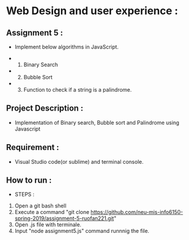 # Web Design and user experience :
## Assignment 5 : 
* Implement below algorithms in JavaScript.

* 1. Binary Search

* 2. Bubble Sort

* 3. Function to check if a string is a palindrome.

## Project Description : 
* Implementation of Binary search, Bubble sort and Palindrome using Javascript


## Requirement :
* Visual Studio code(or sublime) and terminal console.


## How to run :
* STEPS :
1. Open a git bash shell
2. Execute a command "git clone https://github.com/neu-mis-info6150-spring-2019/assignment-5-ruofan221.git"
3. Open .js file with terminale.
4. Input "node assignment5.js" command runnnig the file.